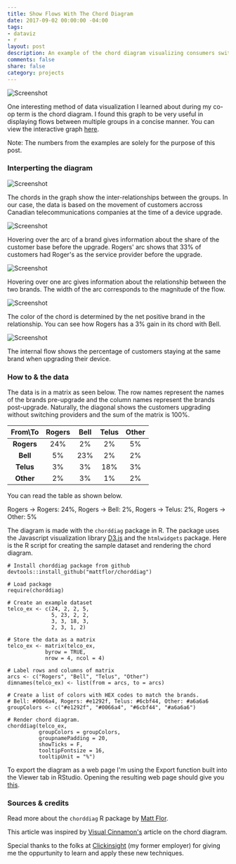 ```yaml
---
title: Show Flows With The Chord Diagram
date: 2017-09-02 00:00:00 -04:00
tags:
- dataviz
- r
layout: post
description: An example of the chord diagram visualizing consumers switching accross Canadian telco brands using d3.js via R.
comments: false
share: false
category: projects
---
```


![Screenshot](http://www.justinsjlee.com/chordiag_wlabels.png "Chord Diagram with Labels")

One interesting method of data visualization I learned about during my co-op term is the chord diagram. I found this graph to be very useful in displaying flows between multiple groups in a concise manner. You can view the interactive graph [here](http://www.justinsjlee.com/telco_ex.html).

Note: The numbers from the examples are solely for the purpose of this post.

### Interperting the diagram

![Screenshot](http://www.justinsjlee.com/chordiag.png "Chord Diagram")

The chords in the graph show the inter-relationships between the groups. In our case, the data is based on the movement of customers accross Canadian telecommunications companies at the time of a device upgrade.

![Screenshot](http://www.justinsjlee.com/chordiag_arc.png "Chord Diagram Arc")

Hovering over the arc of a brand gives information about the share of the customer base before the upgrade. Rogers' arc shows that 33% of customers had Roger's as the service provider before the upgrade.

![Screenshot](http://www.justinsjlee.com/chordiag_chord.png "Chord Diagram Chord Grey")

Hovering over one arc gives information about the relationship between the two brands. The width of the arc corresponds to the magnitude of the flow.

![Screenshot](http://www.justinsjlee.com/chordiag_chordred.png "Chord Diagram Chord Red")

The color of the chord is determined by the net positive brand in the relationship. You can see how Rogers has a 3% gain in its chord with Bell.

![Screenshot](http://www.justinsjlee.com/chordiag_internal.png "Chord Diagram Internal")

The internal flow shows the percentage of customers staying at the same brand when upgrading their device.

### How to & the data

The data is in a matrix as seen below. The row names represent the names of the brands pre-upgrade and the column names represent the brands post-upgrade. Naturally, the diagonal shows the customers upgrading without switching providers and the sum of the matrix is 100%.

| From\To |Rogers | Bell | Telus| Other|
|:-------:|:---:|:----:|:----:|:----:|
|  **Rogers** |  24%  |  2%  |  2%  |  5%  |
|  **Bell**   |  5%   |  23% |  2%  |  2%  |
|  **Telus**  |  3%   |  3%  |  18% |  3%  |
|  **Other**  |  2%   |  3%  |  1%  |  2%  |

You can read the table as shown below.

Rogers → Rogers: 24%, Rogers → Bell: 2%,  Rogers → Telus: 2%,  Rogers → Other: 5%

The diagram is made with the ```chorddiag``` package in R. The package uses the Javascript visualization library [D3.js](http://d3js.org) and the ```htmlwidgets``` package. Here is the R script for creating the sample dataset and rendering the chord diagram.

```
# Install chorddiag package from github
devtools::install_github("mattflor/chorddiag")

# Load package
require(chorddiag)

# Create an example dataset 
telco_ex <- c(24, 2, 2, 5,
              5, 23, 2, 2,
              3, 3, 18, 3,
              2, 3, 1, 2) 

# Store the data as a matrix
telco_ex <- matrix(telco_ex,
            byrow = TRUE,
            nrow = 4, ncol = 4)

# Label rows and columns of matrix
arcs <- c("Rogers", "Bell", "Telus", "Other")
dimnames(telco_ex) <- list(from = arcs, to = arcs)

# Create a list of colors with HEX codes to match the brands.
# Bell: #0066a4, Rogers: #e1292f, Telus: #6cbf44, Other: #a6a6a6
groupColors <- c("#e1292f", "#0066a4", "#6cbf44", "#a6a6a6")

# Render chord diagram. 
chorddiag(telco_ex, 
          groupColors = groupColors, 
          groupnamePadding = 20, 
          showTicks = F, 
          tooltipFontsize = 16, 
          tooltipUnit = "%")
```

To export the diagram as a web page I'm using the Export function built into the Viewer tab in RStudio. Opening the resulting web page should give you [this](http://www.justinsjlee.com/telco_ex.html).

### Sources & credits

Read more about the ```chorddiag``` R package by [Matt Flor](https://github.com/mattflor/chorddiag).

This article was inspired by [Visual Cinnamon's](https://www.visualcinnamon.com/2014/12/using-data-storytelling-with-chord.html) article on the chord diagram.

Special thanks to the folks at [Clickinsight](https://www.clickinsight.ca) (my former employer) for giving me the oppurtunity to learn and apply these new techniques.



